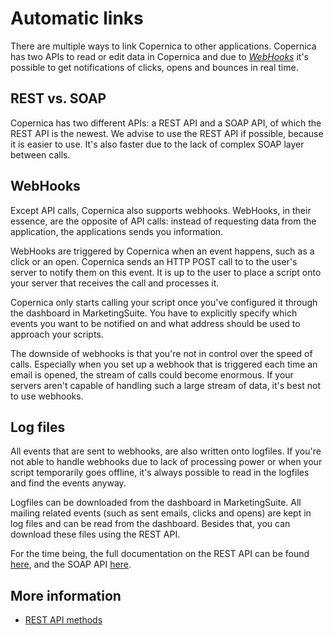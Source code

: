 # Automatic links

There are multiple ways to link Copernica to other applications. 
Copernica has two APIs to read or edit data in Copernica and due to 
[*WebHooks*](./webhooks) it's possible to get notifications of clicks, opens and 
bounces in real time.

## REST vs. SOAP

Copernica has two different APIs: a REST API and a SOAP API, of which 
the REST API is the newest. We advise to use the REST API if possible, 
because it is easier to use. It's also faster due to the lack of complex 
SOAP layer between calls.

## WebHooks

Except API calls, Copernica also supports webhooks. WebHooks, 
in their essence, are the opposite of API calls: instead of requesting 
data from the application, the applications sends you information.

WebHooks are triggered by Copernica when an event happens, such as 
a click or an open. Copernica sends an HTTP POST call to to the user's 
server to notify them on this event. It is up to the user to place a 
script onto your server that receives the call and processes it.

Copernica only starts calling your script once you've configured it 
through the dashboard in MarketingSuite. You have to explicitly specify 
which events you want to be notified on and what address should be used 
to approach your scripts.

The downside of webhooks is that you're not in control over the 
speed of calls. Especially when you set up a webhook that is 
triggered each time an email is opened, the stream of calls could become 
enormous. If your servers aren't capable of handling such a large stream 
of data, it's best not to use webhooks.

## Log files

All events that are sent to webhooks, are also written onto logfiles. 
If you're not able to handle webhooks due to lack of processing 
power or when your script temporarily goes offline, it's always possible 
to read in the logfiles and find the events anyway.

Logfiles can be downloaded from the dashboard in MarketingSuite. 
All mailing related events (such as sent emails, clicks and opens) are 
kept in log files and can be read from the dashboard. Besides that, you 
can download these files using the REST API.

For the time being, the full documentation on the REST API can be found 
[here](./rest-api), and the SOAP API [here](https://archive.copernica.com/en/support/rest/the-copernica-rest-api).

## More information

* [REST API methods](./rest-api)
